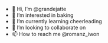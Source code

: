 - 👋 Hi, I’m @grandejatte
- 👀 I’m interested in baking
- 🌱 I’m currently learning cheerleading
- 💞️ I’m looking to collaborate on 
- 📫 How to reach me @romanz_iwon

<!---
grandejatte/grandejatte is a ✨ special ✨ repository because its `README.md` (this file) appears on your GitHub profile.
You can click the Preview link to take a look at your changes.
--->
